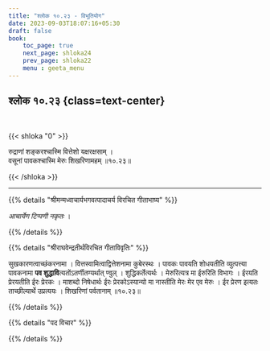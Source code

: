```yaml
---
title: "श्लोक १०.२३ - विभूतियोग"
date: 2023-09-03T18:07:16+05:30
draft: false
book:
    toc_page: true
    next_page: shloka24
    prev_page: shloka22
    menu : geeta_menu
---
```




## श्लोक १०.२३ {class=text-center}

<br/>

{{< shloka  "0"  >}}

रुद्राणां शङ्करश्चास्मि वित्तेशो यक्षरक्षसाम् ।  
वसूनां पावकश्चास्मि मेरुः शिखरिणामहम् ॥१०.२३॥ 

{{< /shloka >}}

---


{{% details "श्रीमन्मध्वाचार्यभगवत्पादाचर्य विरचित  गीताभाष्य" %}}

*आचार्येण टिप्पणी नकृतः* ।

{{% /details %}}



{{% details "श्रीराघवेन्द्रतीर्थविरचित गीताविवृतिः" %}}

सुखकारणत्वाच्छंकरनामा । 
वित्तस्वामित्वाद्वित्तेशनामा कुबेरस्थः ।
पावकः पावयति शोधयतीति व्युत्पत्त्या पावकनामा 
**पव शुद्धावि**त्यतोंऽतर्णीतण्यर्थात्‌ ण्वुल्‌ । 
शुद्धिकर्तेत्यर्थः । 
मेरुरित्यत्र मा ईरुरिति विभागः । ईरयति प्रेरयतीति 
ईरः प्रेरकः । माशब्दो निषेधार्थः
ईरः प्रेरकोऽस्यान्यो मा नास्तीति मेरः मेर एव मेरुः । 
ईर प्रेरण इत्यतः ताच्छील्यार्थे उप्रत्ययः । 
शिखरिणां पर्वतानाम्‌ ॥१०.२३॥

{{% /details %}}



{{% details "पद विचार" %}}


{{% /details %}}
